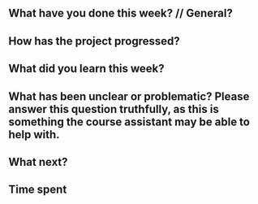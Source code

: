 ## What have you done this week? // General?

## How has the project progressed?

## What did you learn this week?

## What has been unclear or problematic? Please answer this question truthfully, as this is something the course assistant may be able to help with.

## What next?

## Time spent
